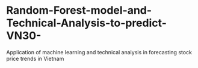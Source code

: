 # Random-Forest-model-and-Technical-Analysis-to-predict-VN30-
Application of machine learning and technical analysis in forecasting stock price trends in Vietnam
